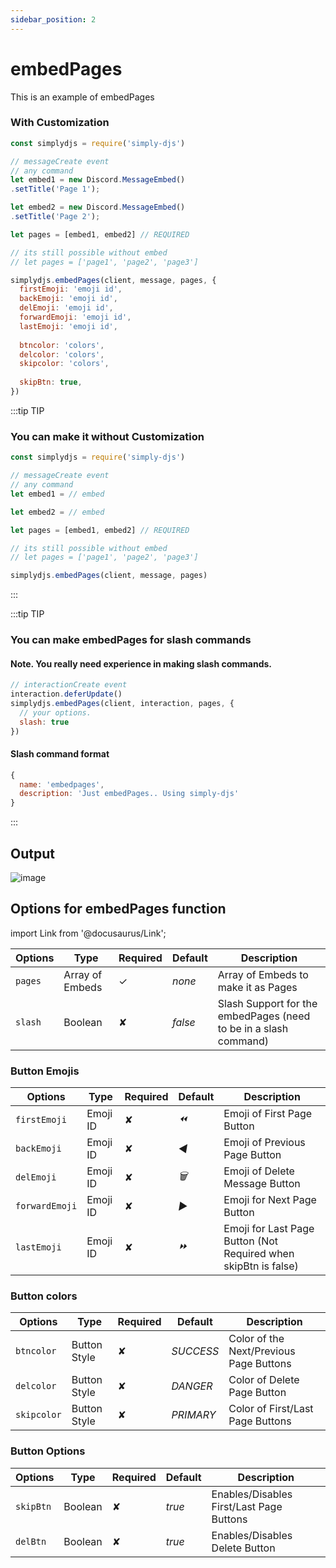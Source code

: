 ```yaml
---
sidebar_position: 2
---
```


# embedPages
This is an example of embedPages

### With Customization
```js
const simplydjs = require('simply-djs')

// messageCreate event
// any command
let embed1 = new Discord.MessageEmbed()
.setTitle('Page 1');

let embed2 = new Discord.MessageEmbed()
.setTitle('Page 2');

let pages = [embed1, embed2] // REQUIRED

// its still possible without embed
// let pages = ['page1', 'page2', 'page3']

simplydjs.embedPages(client, message, pages, {
  firstEmoji: 'emoji id',
  backEmoji: 'emoji id', 
  delEmoji: 'emoji id',
  forwardEmoji: 'emoji id',
  lastEmoji: 'emoji id', 
  
  btncolor: 'colors',
  delcolor: 'colors', 
  skipcolor: 'colors',
   
  skipBtn: true,
})
```

:::tip TIP
### You can make it without Customization

```js
const simplydjs = require('simply-djs')

// messageCreate event
// any command
let embed1 = // embed

let embed2 = // embed

let pages = [embed1, embed2] // REQUIRED

// its still possible without embed
// let pages = ['page1', 'page2', 'page3']

simplydjs.embedPages(client, message, pages)
```
:::

:::tip TIP
### You can make embedPages for slash commands

#### Note. You really need experience in making slash commands.
```js
// interactionCreate event
interaction.deferUpdate()
simplydjs.embedPages(client, interaction, pages, {
  // your options.
  slash: true
})
```

#### Slash command format
```js
{
  name: 'embedpages',
  description: 'Just embedPages.. Using simply-djs'
}
```

:::

## Output
![image](https://user-images.githubusercontent.com/71836991/127869308-72817b88-a41a-4e46-af2b-5e556bafafa3.png)

## Options for embedPages function
import Link from '@docusaurus/Link';

<div style={{textAlign: 'center'}}>

| Options     | Type    | Required | Default | Description |
| ----------- | ----------- | ----------- | ----------- | ----------- |
| `pages` | <Link to="https://developer.mozilla.org/en-US/docs/Web/JavaScript/Reference/Global_Objects/Array">Array of Embeds</Link> | ✓ | *none* | Array of Embeds to make it as Pages |
| `slash`|<Link to="https://developer.mozilla.org/en-US/docs/Web/JavaScript/Reference/Global_Objects/Boolean">Boolean</Link>| ✘ | *false* | Slash Support for the embedPages (need to be in a slash command) |

</div>

### Button Emojis

<div style={{textAlign: 'center'}}>

| Options     | Type    | Required | Default | Description |
| ----------- | ----------- | ----------- | ----------- | ----------- |
| `firstEmoji` | <Link to="https://discord.js.org/#/docs/main/stable/class/Emoji">Emoji ID</Link> | ✘ | *⏪* | Emoji of First Page Button |
| `backEmoji`|<Link to="https://discord.js.org/#/docs/main/stable/class/Emoji">Emoji ID</Link>| ✘ | *◀️* | Emoji of Previous Page Button |
| `delEmoji`|<Link to="https://discord.js.org/#/docs/main/stable/class/Emoji">Emoji ID</Link>| ✘ | *🗑️* | Emoji of Delete Message Button |
| `forwardEmoji`|<Link to="https://discord.js.org/#/docs/main/stable/class/Emoji">Emoji ID</Link>| ✘ | *▶️* | Emoji for Next Page Button  |
| `lastEmoji`|<Link to="https://discord.js.org/#/docs/main/stable/class/Emoji">Emoji ID</Link>| ✘ | *⏩* | Emoji for Last Page Button (Not Required when skipBtn is false) |

</div>

### Button colors

| Options     | Type    | Required | Default | Description |
| ----------- | ----------- | ----------- | ----------- | ----------- |
| `btncolor` | <Link to="https://discord.js.org/#/docs/main/stable/typedef/MessageButtonStyle">Button Style</Link> | ✘ | *SUCCESS* | Color of the Next/Previous Page Buttons |
| `delcolor`|<Link to="https://discord.js.org/#/docs/main/stable/typedef/MessageButtonStyle">Button Style</Link>| ✘ | *DANGER* | Color of Delete Page Button |
| `skipcolor`|<Link to="https://discord.js.org/#/docs/main/stable/typedef/MessageButtonStyle">Button Style</Link>| ✘ | *PRIMARY* | Color of First/Last Page Buttons |

### Button Options

| Options     | Type    | Required | Default | Description |
| ----------- | ----------- | ----------- | ----------- | ----------- |
| `skipBtn` | <Link to="https://developer.mozilla.org/en-US/docs/Web/JavaScript/Reference/Global_Objects/Boolean">Boolean</Link> | ✘ | *true* | Enables/Disables First/Last Page Buttons |
| `delBtn` | <Link to="https://developer.mozilla.org/en-US/docs/Web/JavaScript/Reference/Global_Objects/Boolean">Boolean</Link> | ✘ | *true* | Enables/Disables Delete Button |